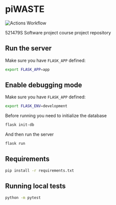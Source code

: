 # piWASTE
![Actions Workflow](https://github.com/mmalmi1/piWASTE/workflows/Flask/badge.svg)

521479S Software project course project repository

## Run the server
Make sure you have `FLASK_APP` defined:
```bash
export FLASK_APP=app
```

## Enable debugging mode
Make sure you have `FLASK_APP` defined:
```bash
export FLASK_ENV=development
```

Before running you need to initialize the database

```bash
flask init-db
```
And then run the server
```bash
flask run
```

## Requirements

```bash
pip install -r requirements.txt
```

## Running local tests

```bash
python -m pytest
```

